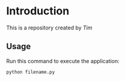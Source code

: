 # Introduction


This is a repository created by *Tim*


## Usage


Run this command to execute the application:


`python filename.py`



```
